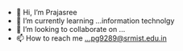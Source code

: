 - 👋 Hi, I’m Prajasree
- 🌱 I’m currently learning ...information technolgy
- 💞️ I’m looking to collaborate on ...
- 📫 How to reach me ...pg9289@srmist.edu.in

<!---
gps23/gps23 is a ✨ special ✨ repository because its `README.md` (this file) appears on your GitHub profile.
You can click the Preview link to take a look at your changes.
--->
